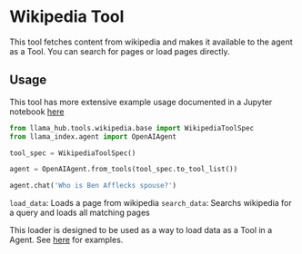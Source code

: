 # Wikipedia Tool

This tool fetches content from wikipedia and makes it available to the agent as a Tool. You can search for pages or load pages directly.

## Usage

This tool has more extensive example usage documented in a Jupyter notebook [here](https://github.com/emptycrown/llama-hub/tree/main/llama_hub/tools/notebooks/wikipedia.ipynb)

```python
from llama_hub.tools.wikipedia.base import WikipediaToolSpec
from llama_index.agent import OpenAIAgent

tool_spec = WikipediaToolSpec()

agent = OpenAIAgent.from_tools(tool_spec.to_tool_list())

agent.chat('Who is Ben Afflecks spouse?')
```

`load_data`: Loads a page from wikipedia
`search_data`: Searchs wikipedia for a query and loads all matching pages

This loader is designed to be used as a way to load data as a Tool in a Agent. See [here](https://github.com/emptycrown/llama-hub/tree/main) for examples.
